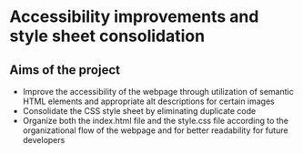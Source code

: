 # Accessibility improvements and style sheet consolidation


## Aims of the project
* Improve the accessibility of the webpage through utilization of semantic HTML elements and appropriate alt descriptions for certain images
* Consolidate the CSS style sheet by eliminating duplicate code
* Organize both the index.html file and the style.css file according to the organizational flow of the webpage and for better readability for future developers

